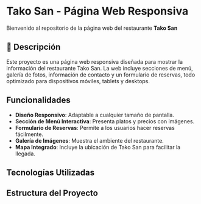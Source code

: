 # Tako San - Página Web Responsiva

Bienvenido al repositorio de la página web del restaurante **Tako San**

## 📖 Descripción
Este proyecto es una página web responsiva diseñada para mostrar la información del restaurante Tako San. La web incluye secciones de menú, galería de fotos, información de contacto y un formulario de reservas, todo optimizado para dispositivos móviles, tablets y desktops.

## Funcionalidades
- **Diseño Responsivo**: Adaptable a cualquier tamaño de pantalla.
- **Sección de Menú Interactiva**: Presenta platos y precios con imágenes.
- **Formulario de Reservas**: Permite a los usuarios hacer reservas fácilmente.
- **Galería de Imágenes**: Muestra el ambiente del restaurante.
- **Mapa Integrado**: Incluye la ubicación de Tako San para facilitar la llegada.

## Tecnologías Utilizadas


## Estructura del Proyecto

 
